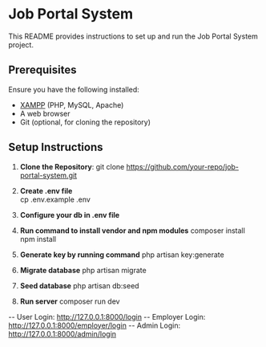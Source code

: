 # Job Portal System

This README provides instructions to set up and run the Job Portal System project.

## Prerequisites

Ensure you have the following installed:
- [XAMPP](https://www.apachefriends.org/index.html) (PHP, MySQL, Apache)
- A web browser
- Git (optional, for cloning the repository)

## Setup Instructions

1. **Clone the Repository**:
    git clone https://github.com/your-repo/job-portal-system.git

2.  **Create .env file**  
    cp .env.example .env

3. **Configure your db in .env file**

4. **Run command to install vendor and npm modules**
    composer install
    npm install
5. **Generate key by running command**
    php artisan key:generate

6. **Migrate database**
    php artisan migrate

7. **Seed database**
    php artisan db:seed

8. **Run server**
    composer run dev

 -- User Login: http://127.0.0.1:8000/login
 -- Employer Login: http://127.0.0.1:8000/employer/login
 -- Admin Login: http://127.0.0.1:8000/admin/login

